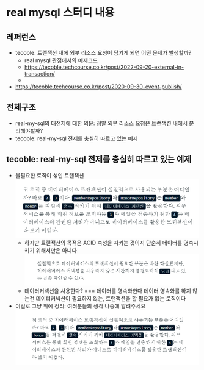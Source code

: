 # real mysql 스터디 내용

## 레퍼런스

- tecoble: 트랜잭션 내에 외부 리소스 요청이 담기게 되면 어떤 문제가 발생할까?
  - real mysql 관점에서의 예제코드
  - <https://tecoble.techcourse.co.kr/post/2022-09-20-external-in-transaction/>
  -
- https://tecoble.techcourse.co.kr/post/2020-09-30-event-publish/

## 전체구조

- real-my-sql의 대전제에 대한 의문: 정말 외부 리소스 요청은 트랜잭션 내에서 분리해야할까?
- tecoble: real-my-sql 전제를 충실히 따르고 있는 예제

## tecoble: real-my-sql 전제를 충실히 따르고 있는 예제

- 불필요한 로직이 섞인 트랜잭션
  ![Alt text](images/image.png)
  - 하지만 트랜잭션의 목적은 ACID 속성을 지키는 것이지 단순히 데이터를 영속시키기 위해서만은 아니다
    ![Alt text](images/image-1.png)
  - 데이터커넥션을 사용한다? === 데이터를 영속화한다
    데이터 영속화를 하지 않는건 데이터커넥션이 필요하지 않는, 트랜잭션을 할 필요가 없는 로직이다
- 이걸로 그냥 위에 정리: 여러분들의 생각 나중에 알려주세요
  ![Alt text](images/image-2.png)
